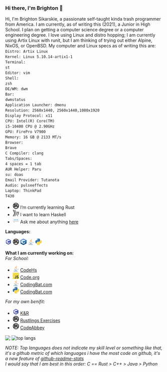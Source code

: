 ### Hi there, I'm Brighton 👋

Hi, I'm Brighton Sikarskie, a passionate self-taught kinda trash programmer from America.
I am currently, as of writing this (2021), a Junior in High School. I plan on getting a computer science degree or a computer engineering degree.
I love using Linux and distro hopping; I am currently using Artix Linux with runit, but I am thinking of trying out either Alpine, NixOS, or OpenBSD.
My computer and Linux specs as of writing this are:<br/>
<code>Distro: Artix Linux</code><br/>
<code>Kernel: Linux 5.10.14-artix1-1</code><br/>
<code>Terminal: st</code><br/>
<code>Editor: vim</code><br/>
<code>Shell: zsh</code><br/>
<code>DE/WM: dwm</code><br/>
<code>Bar: dwmstatus</code><br/>
<code>Application Launcher: dmenu</code><br/>
<code>Resolution: 2560x1440, 2560x1440,1080x1920</code><br/>
<code>Display Protocol: x11</code><br/>
<code>CPU: Intel(R) Core(TM) i5-10400 CPU @ 2.90GHz</code><br/>
<code>GPU: FirePro V7900</code><br/>
<code>Memory: 16 GB @ 2133 MT/s</code><br/>
<code>Browser: Brave</code><br/>
<code>C Compiler: clang</code><br/>
<code>Tabs/Spaces: 4 spaces = 1 tab</code><br/>
<code>AUR Helper: Paru</code><br/>
<code>su: doas</code><br/>
<code>Email Provider: Tutanota</code><br/>
<code>Audio: pulseeffects</code><br/>
<code>Laptop: ThinkPad T430</code><br/>

- <code><img alt="rust icon" height="20" width="20" src="https://raw.githubusercontent.com/bsikar/bsikar/main/icons/rust.svg"/></code> I’m currently learning Rust
- <code><img alt="Haskell icon" height="20" width="20" src="https://raw.githubusercontent.com/bsikar/bsikar/main/icons/Haskell.svg"/></code> I want to learn Haskell
- <code><img alt="message icon" height="20" width="20" src="https://raw.githubusercontent.com/bsikar/bsikar/main/icons/message.png"/></code> Ask me about anything [here](https://github.com/bsikar/bsikar/issues)

**Languages:**

<code><img alt="c icon" height="20" width="20" src="https://raw.githubusercontent.com/bsikar/bsikar/main/icons/c.svg"></code>
<code><img alt="rust icon" height="20" width="20" src="https://raw.githubusercontent.com/bsikar/bsikar/main/icons/rust.svg"></code>
<code><img alt="cpp icon" height="20" width="20" src="https://raw.githubusercontent.com/bsikar/bsikar/main/icons/cpp.svg"></code>
<code><img alt="java icon" height="20" width="20" src="https://raw.githubusercontent.com/bsikar/bsikar/main/icons/java.svg"></code>
<code><img alt="python icon" height="20" width="20" src="https://raw.githubusercontent.com/bsikar/bsikar/main/icons/python.svg"></code>

**What I am currently working on:**</br>
*For School:*
- <code><img alt="java icon" height="20" width="20" src="https://raw.githubusercontent.com/bsikar/bsikar/main/icons/java.svg"></code> [CodeHs](https://github.com/bsikar/CSA-CodeHS)
- <code><img alt="javascript icon" height="20" width="20" src="https://raw.githubusercontent.com/bsikar/bsikar/main/icons/javascript.svg"></code> [Code.org](https://github.com/bsikar/CSP-code.org)
- <code><img alt="java icon" height="20" width="20" src="https://raw.githubusercontent.com/bsikar/bsikar/main/icons/java.svg"></code> [CodingBat.com](https://github.com/bsikar/Java-CodingBat)
- <code><img alt="python icon" height="20" width="20" src="https://raw.githubusercontent.com/bsikar/bsikar/main/icons/python.svg"></code>
 [CodingBat.com](https://github.com/bsikar/Python-CodingBat)

*For my own benifit:*
- <code><img alt="c icon" height="20" width="20" src="https://raw.githubusercontent.com/bsikar/bsikar/main/icons/c.svg"></code> [K&R](https://github.com/bsikar/K_and_R)
- <code><img alt="rust icon" height="20" width="20" src="https://raw.githubusercontent.com/bsikar/bsikar/main/icons/rust.svg"/></code> [Rustlings Exercises](https://github.com/bsikar/my_rustlings_answers)
- <code><img alt="rust icon" height="20" width="20" src="https://raw.githubusercontent.com/bsikar/bsikar/main/icons/rust.svg"/></code> [CodeAbbey](https://github.com/bsikar/CodeAbbey)

<a><img align="center" src="https://github-readme-stats.vercel.app/api?username=bsikar&show_icons=true&theme=dark"/></a>
<a><img align="center" alt="top langs" src="https://github-readme-stats.vercel.app/api/top-langs/?username=bsikar&layout=compact&langs_count=8&theme=dark"/></a>


*NOTE: Top languages does not indicate my skill level or something like that, it's a github metric of which languages i have the most code on github, it's a new feature of [github-readme-stats](https://github.com/anuraghazra/github-readme-stats)<br/>I would say that I am best in this order: C == Rust > C++ > Java > Python*


